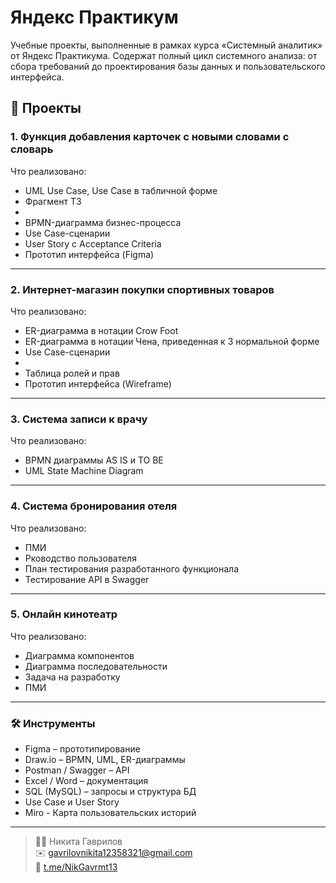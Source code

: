 # Яндекс Практикум
Учебные проекты, выполненные в рамках курса «Системный аналитик» от Яндекс Практикума.  Содержат полный цикл системного анализа: от сбора требований до проектирования базы данных и пользовательского интерфейса.

## 📂 Проекты

### 1. Функция добавления карточек с новыми словами с словарь

Что реализовано:
- UML Use Case, Use Case в табличной форме
- Фрагмент ТЗ
- 
- BPMN-диаграмма бизнес-процесса
- Use Case-сценарии
- User Story с Acceptance Criteria
- Прототип интерфейса (Figma)

---

### 2. Интернет-магазин покупки спортивных товаров

Что реализовано:
- ER-диаграмма в нотации Crow Foot
- ER-диаграмма в нотации Чена, приведенная к 3 нормальной форме
- Use Case-сценарии
- 
- Таблица ролей и прав
- Прототип интерфейса (Wireframe)

---

### 3. Система записи к врачу

Что реализовано:
- BPMN диаграммы AS IS и TO BE
- UML State Machine Diagram

---

### 4. Система бронирования отеля

Что реализовано:
- ПМИ
- Рководство пользователя
- План тестирования разработанного функционала
- Тестирование API в Swagger

---

### 5. Онлайн кинотеатр

Что реализовано:
- Диаграмма компонентов
- Диаграмма последовательности
- Задача на разработку
- ПМИ

---
  
### 🛠 Инструменты
- Figma – прототипирование
- Draw.io – BPMN, UML, ER-диаграммы
- Postman / Swagger – API
- Excel / Word – документация
- SQL (MySQL) – запросы и структура БД
- Use Case и User Story
- Miro - Карта пользовательских историй

---

> 👨‍💻 Никита Гаврилов  
> ✉️ [gavrilovnikita12358321@gmail.com](mailto:gavrilovnikita12358321@gmail.com)  
> 🔗 [t.me/NikGavrmt13](https://t.me/NikGavrmt13)

